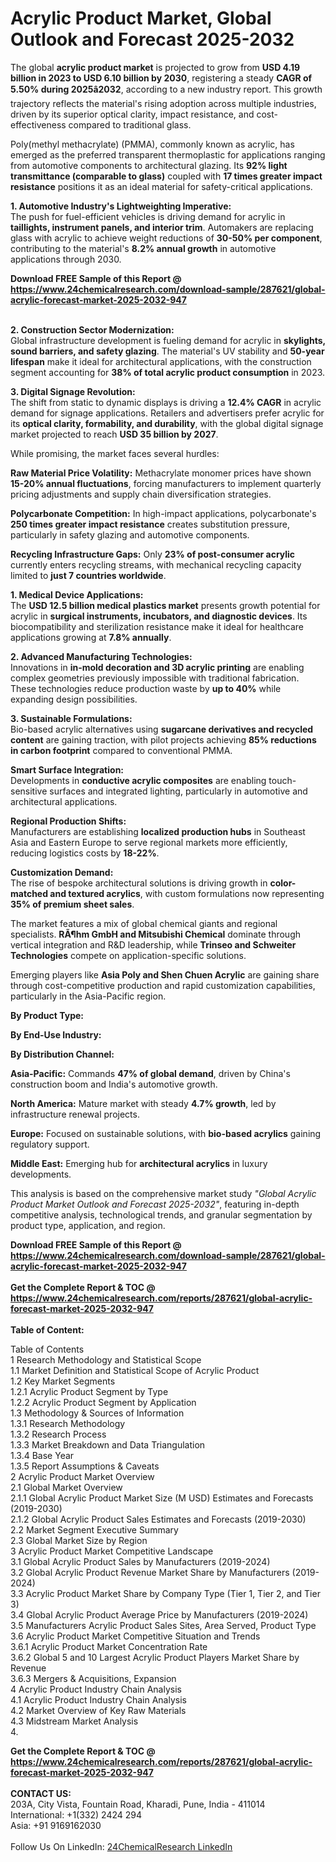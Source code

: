 <h1>Acrylic Product Market, Global Outlook and Forecast 2025-2032</h1><p>The global <strong>acrylic product market</strong> is projected to grow from <strong>USD 4.19 billion in 2023 to USD 6.10 billion by 2030</strong>, registering a steady <strong>CAGR of 5.50% during 2025â2032</strong>, according to a new industry report. This growth trajectory reflects the material's rising adoption across multiple industries, driven by its superior optical clarity, impact resistance, and cost-effectiveness compared to traditional glass.</p><p>Poly(methyl methacrylate) (PMMA), commonly known as acrylic, has emerged as the preferred transparent thermoplastic for applications ranging from automotive components to architectural glazing. Its <strong>92% light transmittance (comparable to glass)</strong> coupled with <strong>17 times greater impact resistance</strong> positions it as an ideal material for safety-critical applications.</p><p><strong>1. Automotive Industry's Lightweighting Imperative:</strong><br>
The push for fuel-efficient vehicles is driving demand for acrylic in <strong>taillights, instrument panels, and interior trim</strong>. Automakers are replacing glass with acrylic to achieve weight reductions of <strong>30-50% per component</strong>, contributing to the material's <strong>8.2% annual growth</strong> in automotive applications through 2030.</p><div><b>Download FREE Sample of this Report @ 
            <a href="https://www.24chemicalresearch.com/download-sample/287621/global-acrylic-forecast-market-2025-2032-947">
            https://www.24chemicalresearch.com/download-sample/287621/global-acrylic-forecast-market-2025-2032-947</a></b></div><br><p><strong>2. Construction Sector Modernization:</strong><br>
Global infrastructure development is fueling demand for acrylic in <strong>skylights, sound barriers, and safety glazing</strong>. The material's UV stability and <strong>50-year lifespan</strong> make it ideal for architectural applications, with the construction segment accounting for <strong>38% of total acrylic product consumption</strong> in 2023.</p><p><strong>3. Digital Signage Revolution:</strong><br>
The shift from static to dynamic displays is driving a <strong>12.4% CAGR</strong> in acrylic demand for signage applications. Retailers and advertisers prefer acrylic for its <strong>optical clarity, formability, and durability</strong>, with the global digital signage market projected to reach <strong>USD 35 billion by 2027</strong>.</p><p>While promising, the market faces several hurdles:</p><p><strong>Raw Material Price Volatility:</strong> Methacrylate monomer prices have shown <strong>15-20% annual fluctuations</strong>, forcing manufacturers to implement quarterly pricing adjustments and supply chain diversification strategies.</p><p><strong>Polycarbonate Competition:</strong> In high-impact applications, polycarbonate's <strong>250 times greater impact resistance</strong> creates substitution pressure, particularly in safety glazing and automotive components.</p><p><strong>Recycling Infrastructure Gaps:</strong> Only <strong>23% of post-consumer acrylic</strong> currently enters recycling streams, with mechanical recycling capacity limited to <strong>just 7 countries worldwide</strong>.</p><p><strong>1. Medical Device Applications:</strong><br>
The <strong>USD 12.5 billion medical plastics market</strong> presents growth potential for acrylic in <strong>surgical instruments, incubators, and diagnostic devices</strong>. Its biocompatibility and sterilization resistance make it ideal for healthcare applications growing at <strong>7.8% annually</strong>.</p><p><strong>2. Advanced Manufacturing Technologies:</strong><br>
Innovations in <strong>in-mold decoration and 3D acrylic printing</strong> are enabling complex geometries previously impossible with traditional fabrication. These technologies reduce production waste by <strong>up to 40%</strong> while expanding design possibilities.</p><p><strong>3. Sustainable Formulations:</strong><br>
Bio-based acrylic alternatives using <strong>sugarcane derivatives and recycled content</strong> are gaining traction, with pilot projects achieving <strong>85% reductions in carbon footprint</strong> compared to conventional PMMA.</p><p><strong>Smart Surface Integration:</strong><br>
	Developments in <strong>conductive acrylic composites</strong> are enabling touch-sensitive surfaces and integrated lighting, particularly in automotive and architectural applications.</p><p><strong>Regional Production Shifts:</strong><br>
	Manufacturers are establishing <strong>localized production hubs</strong> in Southeast Asia and Eastern Europe to serve regional markets more efficiently, reducing logistics costs by <strong>18-22%</strong>.</p><p><strong>Customization Demand:</strong><br>
	The rise of bespoke architectural solutions is driving growth in <strong>color-matched and textured acrylics</strong>, with custom formulations now representing <strong>35% of premium sheet sales</strong>.</p><p>The market features a mix of global chemical giants and regional specialists. <strong>RÃ¶hm GmbH and Mitsubishi Chemical</strong> dominate through vertical integration and R&amp;D leadership, while <strong>Trinseo and Schweiter Technologies</strong> compete on application-specific solutions.</p><p>Emerging players like <strong>Asia Poly and Shen Chuen Acrylic</strong> are gaining share through cost-competitive production and rapid customization capabilities, particularly in the Asia-Pacific region.</p><p><strong>By Product Type:</strong></p><p><strong>By End-Use Industry:</strong></p><p><strong>By Distribution Channel:</strong></p><p><strong>Asia-Pacific:</strong> Commands <strong>47% of global demand</strong>, driven by China's construction boom and India's automotive growth.</p><p><strong>North America:</strong> Mature market with steady <strong>4.7% growth</strong>, led by infrastructure renewal projects.</p><p><strong>Europe:</strong> Focused on sustainable solutions, with <strong>bio-based acrylics</strong> gaining regulatory support.</p><p><strong>Middle East:</strong> Emerging hub for <strong>architectural acrylics</strong> in luxury developments.</p><p>This analysis is based on the comprehensive market study <em>"Global Acrylic Product Market Outlook and Forecast 2025-2032"</em>, featuring in-depth competitive analysis, technological trends, and granular segmentation by product type, application, and region.</p><div><b>Download FREE Sample of this Report @ 
            <a href="https://www.24chemicalresearch.com/download-sample/287621/global-acrylic-forecast-market-2025-2032-947">
            https://www.24chemicalresearch.com/download-sample/287621/global-acrylic-forecast-market-2025-2032-947</a></b></div><br><div><b>Get the Complete Report & TOC @ 
            <a href="https://www.24chemicalresearch.com/reports/287621/global-acrylic-forecast-market-2025-2032-947">
            https://www.24chemicalresearch.com/reports/287621/global-acrylic-forecast-market-2025-2032-947</a></b></div><br>
            <b>Table of Content:</b><p>Table of Contents<br />
1 Research Methodology and Statistical Scope<br />
1.1 Market Definition and Statistical Scope of Acrylic Product<br />
1.2 Key Market Segments<br />
1.2.1 Acrylic Product Segment by Type<br />
1.2.2 Acrylic Product Segment by Application<br />
1.3 Methodology & Sources of Information<br />
1.3.1 Research Methodology<br />
1.3.2 Research Process<br />
1.3.3 Market Breakdown and Data Triangulation<br />
1.3.4 Base Year<br />
1.3.5 Report Assumptions & Caveats<br />
2 Acrylic Product Market Overview<br />
2.1 Global Market Overview<br />
2.1.1 Global Acrylic Product Market Size (M USD) Estimates and Forecasts (2019-2030)<br />
2.1.2 Global Acrylic Product Sales Estimates and Forecasts (2019-2030)<br />
2.2 Market Segment Executive Summary<br />
2.3 Global Market Size by Region<br />
3 Acrylic Product Market Competitive Landscape<br />
3.1 Global Acrylic Product Sales by Manufacturers (2019-2024)<br />
3.2 Global Acrylic Product Revenue Market Share by Manufacturers (2019-2024)<br />
3.3 Acrylic Product Market Share by Company Type (Tier 1, Tier 2, and Tier 3)<br />
3.4 Global Acrylic Product Average Price by Manufacturers (2019-2024)<br />
3.5 Manufacturers Acrylic Product Sales Sites, Area Served, Product Type<br />
3.6 Acrylic Product Market Competitive Situation and Trends<br />
3.6.1 Acrylic Product Market Concentration Rate<br />
3.6.2 Global 5 and 10 Largest Acrylic Product Players Market Share by Revenue<br />
3.6.3 Mergers & Acquisitions, Expansion<br />
4 Acrylic Product Industry Chain Analysis<br />
4.1 Acrylic Product Industry Chain Analysis<br />
4.2 Market Overview of Key Raw Materials<br />
4.3 Midstream Market Analysis<br />
4.</p><div><b>Get the Complete Report & TOC @ 
            <a href="https://www.24chemicalresearch.com/reports/287621/global-acrylic-forecast-market-2025-2032-947">
            https://www.24chemicalresearch.com/reports/287621/global-acrylic-forecast-market-2025-2032-947</a></b></div><br><b>CONTACT US:</b><br>
            203A, City Vista, Fountain Road, Kharadi, Pune, India - 411014<br>
            International: +1(332) 2424 294<br>
            Asia: +91 9169162030 <br><br>
            Follow Us On LinkedIn: <a href="https://www.linkedin.com/company/24chemicalresearch/">24ChemicalResearch LinkedIn</a>